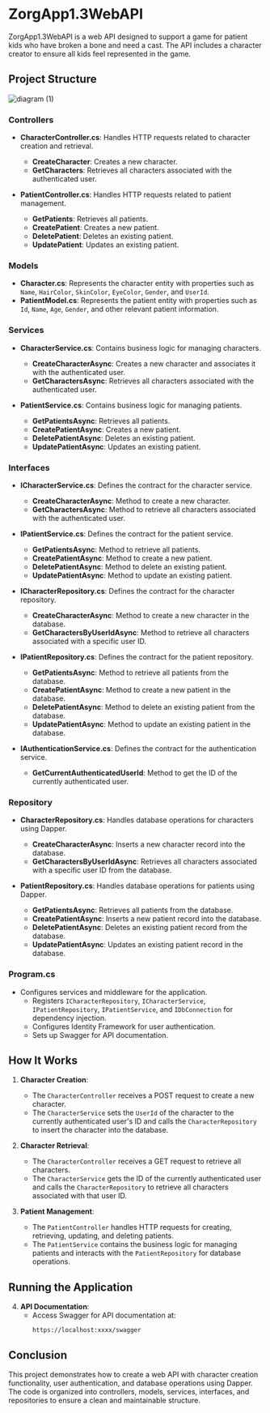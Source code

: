 # ZorgApp1.3WebAPI

ZorgApp1.3WebAPI is a web API designed to support a game for patient kids who have broken a bone and need a cast. The API includes a character creator to ensure all kids feel represented in the game.



## Project Structure
![diagram (1)](https://github.com/user-attachments/assets/4680316b-273a-4f7f-9b23-9aed88b3472f)
### Controllers

- **CharacterController.cs**: Handles HTTP requests related to character creation and retrieval.
  - **CreateCharacter**: Creates a new character.
  - **GetCharacters**: Retrieves all characters associated with the authenticated user.

- **PatientController.cs**: Handles HTTP requests related to patient management.
  - **GetPatients**: Retrieves all patients.
  - **CreatePatient**: Creates a new patient.
  - **DeletePatient**: Deletes an existing patient.
  - **UpdatePatient**: Updates an existing patient.

### Models

- **Character.cs**: Represents the character entity with properties such as `Name`, `HairColor`, `SkinColor`, `EyeColor`, `Gender`, and `UserId`.
- **PatientModel.cs**: Represents the patient entity with properties such as `Id`, `Name`, `Age`, `Gender`, and other relevant patient information.

### Services

- **CharacterService.cs**: Contains business logic for managing characters.
  - **CreateCharacterAsync**: Creates a new character and associates it with the authenticated user.
  - **GetCharactersAsync**: Retrieves all characters associated with the authenticated user.

- **PatientService.cs**: Contains business logic for managing patients.
  - **GetPatientsAsync**: Retrieves all patients.
  - **CreatePatientAsync**: Creates a new patient.
  - **DeletePatientAsync**: Deletes an existing patient.
  - **UpdatePatientAsync**: Updates an existing patient.

### Interfaces

- **ICharacterService.cs**: Defines the contract for the character service.
  - **CreateCharacterAsync**: Method to create a new character.
  - **GetCharactersAsync**: Method to retrieve all characters associated with the authenticated user.

- **IPatientService.cs**: Defines the contract for the patient service.
  - **GetPatientsAsync**: Method to retrieve all patients.
  - **CreatePatientAsync**: Method to create a new patient.
  - **DeletePatientAsync**: Method to delete an existing patient.
  - **UpdatePatientAsync**: Method to update an existing patient.

- **ICharacterRepository.cs**: Defines the contract for the character repository.
  - **CreateCharacterAsync**: Method to create a new character in the database.
  - **GetCharactersByUserIdAsync**: Method to retrieve all characters associated with a specific user ID.

- **IPatientRepository.cs**: Defines the contract for the patient repository.
  - **GetPatientsAsync**: Method to retrieve all patients from the database.
  - **CreatePatientAsync**: Method to create a new patient in the database.
  - **DeletePatientAsync**: Method to delete an existing patient from the database.
  - **UpdatePatientAsync**: Method to update an existing patient in the database.

- **IAuthenticationService.cs**: Defines the contract for the authentication service.
  - **GetCurrentAuthenticatedUserId**: Method to get the ID of the currently authenticated user.

### Repository

- **CharacterRepository.cs**: Handles database operations for characters using Dapper.
  - **CreateCharacterAsync**: Inserts a new character record into the database.
  - **GetCharactersByUserIdAsync**: Retrieves all characters associated with a specific user ID from the database.

- **PatientRepository.cs**: Handles database operations for patients using Dapper.
  - **GetPatientsAsync**: Retrieves all patients from the database.
  - **CreatePatientAsync**: Inserts a new patient record into the database.
  - **DeletePatientAsync**: Deletes an existing patient record from the database.
  - **UpdatePatientAsync**: Updates an existing patient record in the database.

### Program.cs

- Configures services and middleware for the application.
  - Registers `ICharacterRepository`, `ICharacterService`, `IPatientRepository`, `IPatientService`, and `IDbConnection` for dependency injection.
  - Configures Identity Framework for user authentication.
  - Sets up Swagger for API documentation.

## How It Works

1. **Character Creation**:
   - The `CharacterController` receives a POST request to create a new character.
   - The `CharacterService` sets the `UserId` of the character to the currently authenticated user's ID and calls the `CharacterRepository` to insert the character into the database.

2. **Character Retrieval**:
   - The `CharacterController` receives a GET request to retrieve all characters.
   - The `CharacterService` gets the ID of the currently authenticated user and calls the `CharacterRepository` to retrieve all characters associated with that user ID.

3. **Patient Management**:
   - The `PatientController` handles HTTP requests for creating, retrieving, updating, and deleting patients.
   - The `PatientService` contains the business logic for managing patients and interacts with the `PatientRepository` for database operations.

## Running the Application

4. **API Documentation**:
   - Access Swagger for API documentation at:
     ```
     https://localhost:xxxx/swagger
     ```

## Conclusion

This project demonstrates how to create a web API with character creation functionality, user authentication, and database operations using Dapper. The code is organized into controllers, models, services, interfaces, and repositories to ensure a clean and maintainable structure.
